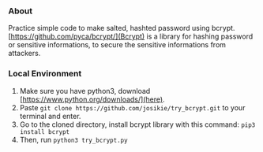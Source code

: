 ### About
Practice simple code to make salted, hashted password using bcrypt.
[https://github.com/pyca/bcrypt/](Bcrypt) is a library for hashing password or sensitive informations, to secure the sensitive informations from attackers.

### Local Environment
1. Make sure you have python3, download [https://www.python.org/downloads/](here).
2. Paste `git clone https://github.com/josikie/try_bcrypt.git` to your terminal and enter.
3. Go to the cloned directory, install bcrypt library with this command: `pip3 install bcrypt`
4. Then, run `python3 try_bcrypt.py`
